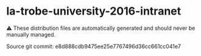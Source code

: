 # la-trobe-university-2016-intranet

:warning: These distribution files are automatically generated and should never be manually managed.

Source git commit: e8d888cdb9475ee25e7767496d36cc661cc041e7
